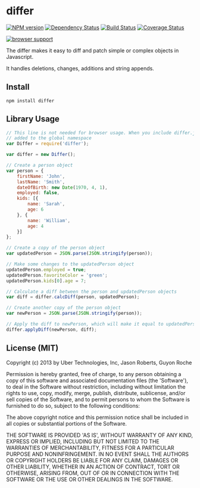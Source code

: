 differ
======

[![NPM version](https://badge.fury.io/js/differ.png)](http://badge.fury.io/js/differ) [![Dependency Status](https://gemnasium.com/uber/differ.png)](https://gemnasium.com/uber/differ) [![Build Status](https://travis-ci.org/uber/differ.png?branch=master)](https://travis-ci.org/uber/differ) [![Coverage Status](https://coveralls.io/repos/uber/differ/badge.png?branch=master)](https://coveralls.io/r/uber/differ?branch=master)

[![browser support](https://ci.testling.com/uber/differ.png)](https://ci.testling.com/uber/differ)

The differ makes it easy to diff and patch simple or complex objects in Javascript.

It handles deletions, changes, additions and string appends.

## Install

    npm install differ

## Library Usage

```js
// This line is not needed for browser usage. When you include differ.js, Differ is
// added to the global namespace
var Differ = require('differ');

var differ = new Differ();

// Create a person object
var person = {
    firstName: 'John',
    lastName: 'Smith',
    dateOfBirth: new Date(1970, 4, 1),
    employed: false,
    kids: [{
        name: 'Sarah',
        age: 6
    }, {
        name: 'William',
        age: 4
    }]
};

// Create a copy of the person object
var updatedPerson = JSON.parse(JSON.stringify(person));

// Make some changes to the updatedPerson object
updatedPerson.employed = true;
updatedPerson.favoriteColor = 'green';
updatedPerson.kids[0].age = 7;

// Calculate a diff between the person and updatedPerson objects
var diff = differ.calcDiff(person, updatedPerson);

// Create another copy of the person object
var newPerson = JSON.parse(JSON.stringify(person));

// Apply the diff to newPerson, which will make it equal to updatedPerson
differ.applyDiff(newPerson, diff);
```

## License (MIT)

Copyright (c) 2013 by Uber Technologies, Inc, Jason Roberts, Guyon Roche

Permission is hereby granted, free of charge, to any person obtaining
a copy of this software and associated documentation files (the
'Software'), to deal in the Software without restriction, including
without limitation the rights to use, copy, modify, merge, publish,
distribute, sublicense, and/or sell copies of the Software, and to
permit persons to whom the Software is furnished to do so, subject to
the following conditions:

The above copyright notice and this permission notice shall be
included in all copies or substantial portions of the Software.

THE SOFTWARE IS PROVIDED 'AS IS', WITHOUT WARRANTY OF ANY KIND,
EXPRESS OR IMPLIED, INCLUDING BUT NOT LIMITED TO THE WARRANTIES OF
MERCHANTABILITY, FITNESS FOR A PARTICULAR PURPOSE AND NONINFRINGEMENT.
IN NO EVENT SHALL THE AUTHORS OR COPYRIGHT HOLDERS BE LIABLE FOR ANY
CLAIM, DAMAGES OR OTHER LIABILITY, WHETHER IN AN ACTION OF CONTRACT,
TORT OR OTHERWISE, ARISING FROM, OUT OF OR IN CONNECTION WITH THE
SOFTWARE OR THE USE OR OTHER DEALINGS IN THE SOFTWARE.
